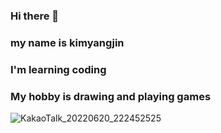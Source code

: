 ### Hi there 👋

<!--
**YANGJIN12/YANGJIN12** is a ✨ _special_ ✨ repository because its `README.md` (this file) appears on your GitHub profile.

Here are some ideas to get you started:

- 🔭 I’m currently working on ...
- 🌱 I’m currently learning ...
- 👯 I’m looking to collaborate on ...
- 🤔 I’m looking for help with ...
- 💬 Ask me about ...
- 📫 How to reach me: ...
- 😄 Pronouns: ...
- ⚡ Fun fact: ...
-->
###  my name is  kimyangjin
###  I'm learning coding
###  My hobby is drawing and playing games
![KakaoTalk_20220620_222452525](https://user-images.githubusercontent.com/107318969/175048806-ad173412-bcec-4c75-b875-18d87956c093.jpg)
